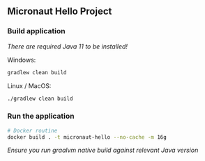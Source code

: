## Micronaut Hello Project

### Build application

*There are required Java 11 to be installed!*

Windows:
```bash
gradlew clean build
```

Linux / MacOS:
```bash
./gradlew clean build
```

### Run the application

```bash
# Docker routine
docker build . -t micronaut-hello --no-cache -m 16g

```

_Ensure you run graalvm native build against relevant Java version_